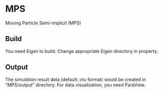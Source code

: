 # MPS
Moving Particle Semi-implicit (MPS)

## Build
You need Eigen to build.
Change appropriate Eigen directory in property.

## Output
The simulation result data (default:.vtu format) would be created in "MPS/output" directory.
For data visualization, you need ParaView.